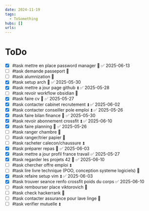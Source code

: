 ```yaml
---
date: 2024-11-19
tags:
  - ToSomething
hubs: []
urls:
---
```


# ToDo
- [x] #task mettre en place password manager 🔼 ✅ 2025-06-13
- [ ] #task demande passeport 🔽 
- [ ] #task alumnization 🔽  
- [x] #task setup arch 🔼 ✅ 2025-05-30
- [x] #task mettre a jour page github ⏫ ✅ 2025-05-28
- [ ] #task revoir workflow obsidian 🔼 
- [x] #task faire cv 🔺 ✅ 2025-05-27
- [x] #task contacter cabinet recrutement ⏫ ✅ 2025-06-02
- [x] #task contacter conseiller pole emploi ⏫ ✅ 2025-05-26
- [x] #task faire bilan finance 🔺 ✅ 2025-05-30
- [x] #task revoir abonnement crossfit ⏫ ✅ 2025-06-10
- [x] #task faire planning 🔺 ✅ 2025-05-26
- [ ] #task ranger chambre 🔽 
- [ ] #task ranger/trier papier 🔼 
- [ ] #task racheter calecon/chaussure ⏫
- [x] #task préparer repas 🔼 ✅ 2025-06-03
- [x] #task mettre a jour profil france travail ✅ 2025-05-27
- [x] #task regarder les projets 42 🔼 ✅ 2025-06-10
- [ ] #task chercher offre emploi ⏫ 
- [ ] #task lire livre technique (POO, conception systeme logiciels) 🔼 
- [x] #task refaire setup vim ⏫ ✅ 2025-06-03
- [x] #task trouver seance renfo crossfit poids du corps ✅ 2025-06-10
- [ ] #task rembourser place viktorovich 🔼 
- [ ] #task check hackerrank 🔼 
- [ ] #task contacter assurance pour lave linge 🔺 
- [ ] #task verifier mutuelle ⏫ 